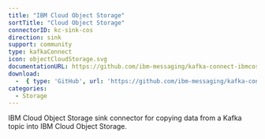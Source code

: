 ```yaml
---
title: "IBM Cloud Object Storage"
sortTitle: "Cloud Object Storage"
connectorID: kc-sink-cos
direction: sink
support: community
type: kafkaConnect
icon: objectCloudStorage.svg
documentationURL: https://github.com/ibm-messaging/kafka-connect-ibmcos-sink/blob/master/README.md
download:
  -  { type: 'GitHub', url: 'https://github.com/ibm-messaging/kafka-connect-ibmcos-sink' }
categories:
  - Storage
---
```


IBM&nbsp;Cloud Object&nbsp;Storage sink connector for copying data from a Kafka topic into IBM&nbsp;Cloud Object&nbsp;Storage.
